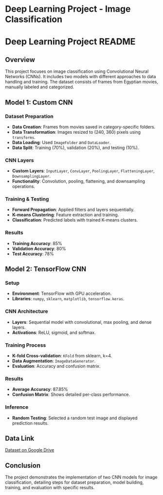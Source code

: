 # Deep Learning Project - Image Classification
# Deep Learning Project README

## Overview

This project focuses on image classification using Convolutional Neural Networks (CNNs). It includes two models with different approaches to data handling and training. The dataset consists of frames from Egyptian movies, manually labeled and categorized.

## Model 1: Custom CNN

### Dataset Preparation
- **Data Creation**: Frames from movies saved in category-specific folders.
- **Data Transformation**: Images resized to (240, 360) pixels using `transforms`.
- **Data Loading**: Used `ImageFolder` and `DataLoader`.
- **Data Split**: Training (70%), validation (20%), and testing (10%).

### CNN Layers
- **Custom Layers**: `InputLayer`, `ConvLayer`, `PoolingLayer`, `FlatteningLayer`, `DownsamplingLayer`.
- **Functionality**: Convolution, pooling, flattening, and downsampling operations.

### Training & Testing
- **Forward Propagation**: Applied filters and layers sequentially.
- **K-means Clustering**: Feature extraction and training.
- **Classification**: Predicted labels with trained K-means clusters.

### Results
- **Training Accuracy**: 85%
- **Validation Accuracy**: 80%
- **Test Accuracy**: 78%

## Model 2: TensorFlow CNN

### Setup
- **Environment**: TensorFlow with GPU acceleration.
- **Libraries**: `numpy`, `sklearn`, `matplotlib`, `tensorflow.keras`.

### CNN Architecture
- **Layers**: Sequential model with convolutional, max pooling, and dense layers.
- **Activations**: ReLU, sigmoid, and softmax.

### Training Process
- **K-fold Cross-validation**: `KFold` from sklearn, k=4.
- **Data Augmentation**: `ImageDataGenerator`.
- **Evaluation**: Accuracy and confusion matrix.

### Results
- **Average Accuracy**: 87.85%
- **Confusion Matrix**: Shows detailed per-class performance.

### Inference
- **Random Testing**: Selected a random test image and displayed prediction results.

## Data Link
[Dataset on Google Drive](https://drive.google.com/drive/folders/1OMhSRm7ZCwbZuEc5KoPSdgTVvP0HcioJ?usp=drive_link)

## Conclusion
The project demonstrates the implementation of two CNN models for image classification, detailing steps for dataset preparation, model building, training, and evaluation with specific results.
